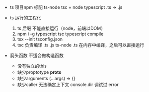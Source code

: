 - ts 项目npm 标配
    ts-node  tsc + node
    typescript  .ts -> .js

- ts 运行的工程化
    1. ts 后缀  不能直接运行（node，前端以DOM）
    2. npm i -g typescript
        tsc  typescript compile
    3. tsx --init
        tsconfig.json
    4. tsc 负责编译 .ts  .js
        ts-node  .ts 在内存中编译，之后可以直接运行

- 箭头函数 不适合做构造函数
    - 没有独立的this 
    - 缺少proptotype  __proto__
    - 缺少arguments   (...args) => {}
    - 缺少caller  无法确定上下文
        console.dir 调试过 error